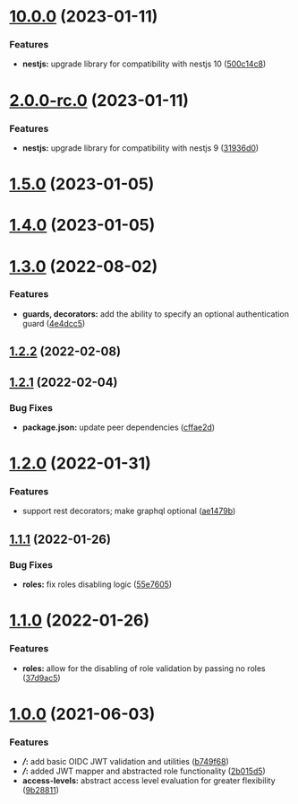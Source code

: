 # [10.0.0](https://github.com/ifjkt/nest-oidc/compare/2.0.0...10.0.0) (2023-01-11)

### Features

- **nestjs:** upgrade library for compatibility with nestjs 10 ([500c14c8](https://github.com/ifjkt/nest-oidc/commit/500c14c819ef7448766abd28f31ad5b0e9db0a63))

# [2.0.0-rc.0](https://github.com/5-stones/nest-oidc/compare/v1.5.0...v2.0.0-rc.0) (2023-01-11)

### Features

- **nestjs:** upgrade library for compatibility with nestjs 9 ([31936d0](https://github.com/5-stones/nest-oidc/commit/31936d0a5cef3054b0f996116213490bf9d16879))

# [1.5.0](https://github.com/5-stones/nest-oidc/compare/v1.4.0...v1.5.0) (2023-01-05)

# [1.4.0](https://github.com/5-stones/nest-oidc/compare/v1.3.0...v1.4.0) (2023-01-05)

# [1.3.0](https://github.com/5-stones/nest-oidc/compare/v1.2.2...v1.3.0) (2022-08-02)

### Features

- **guards, decorators:** add the ability to specify an optional authentication guard ([4e4dcc5](https://github.com/5-stones/nest-oidc/commit/4e4dcc586c4209570596e67506351c0fdc07ccc5))

## [1.2.2](https://github.com/5-stones/nest-oidc/compare/v1.2.1...v1.2.2) (2022-02-08)

## [1.2.1](https://github.com/5-stones/nest-oidc/compare/v1.2.0...v1.2.1) (2022-02-04)

### Bug Fixes

- **package.json:** update peer dependencies ([cffae2d](https://github.com/5-stones/nest-oidc/commit/cffae2d9eb202b8e5598de487c62fdaa1f5dee6c))

# [1.2.0](https://github.com/5-stones/nest-oidc/compare/v1.1.1...v1.2.0) (2022-01-31)

### Features

- support rest decorators; make graphql optional ([ae1479b](https://github.com/5-stones/nest-oidc/commit/ae1479b643f14a1f115e56d21aa9c8fa40656d02))

## [1.1.1](https://github.com/5-stones/nest-oidc/compare/v1.1.0...v1.1.1) (2022-01-26)

### Bug Fixes

- **roles:** fix roles disabling logic ([55e7605](https://github.com/5-stones/nest-oidc/commit/55e76054cc3e11c8a8d14e82cfd6f442d655ac3f))

# [1.1.0](https://github.com/5-stones/nest-oidc/compare/v1.0.0...v1.1.0) (2022-01-26)

### Features

- **roles:** allow for the disabling of role validation by passing no roles ([37d9ac5](https://github.com/5-stones/nest-oidc/commit/37d9ac5265a1e5eb2c6a9fecc5c0658d1a21a6db))

# [1.0.0](https://github.com/5-stones/nest-oidc/compare/b749f68d48291c236961be5ff0eb36d61b5a081e...v1.0.0) (2021-06-03)

### Features

- **_/_:** add basic OIDC JWT validation and utilities ([b749f68](https://github.com/5-stones/nest-oidc/commit/b749f68d48291c236961be5ff0eb36d61b5a081e))
- **_/_:** added JWT mapper and abstracted role functionality ([2b015d5](https://github.com/5-stones/nest-oidc/commit/2b015d5ccb5b64367d6c5e0c8f23496f56dc7a2c))
- **access-levels:** abstract access level evaluation for greater flexibility ([9b28811](https://github.com/5-stones/nest-oidc/commit/9b28811120a4bfa5fb2b952baf2ebdee4b1de299))
